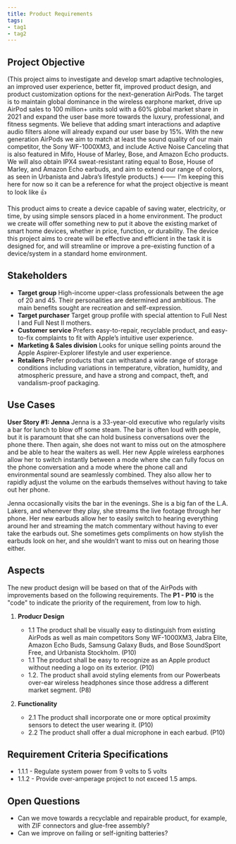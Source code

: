 ```yaml
---
title: Product Requirements
tags:
- tag1
- tag2
---
```


## Project Objective

(This project aims to investigate and develop smart adaptive technologies, an improved user experience, better fit, improved product design, and product customization options for the next-generation AirPods. The target is to maintain global dominance in the wireless earphone market, drive up AirPod sales to 100 million+ units sold with a 60% global market share in 2021 and expand the user base more towards the luxury, professional, and fitness segments. We believe that adding smart interactions and adaptive audio filters alone will already expand our user base by 15%. With the new generation AirPods we aim to match at least the sound quality of our main competitor, the Sony WF-1000XM3, and include Active Noise Canceling that is also featured in Mifo, House of Marley, Bose, and Amazon Echo products. We will also obtain IPX4 sweat-resistant rating equal to Bose, House of Marley, and Amazon Echo earbuds, and aim to extend our range of colors, as seen in Urbanista and Jabra’s lifestyle products.) <--- I'm keeping this here for now so it can be a reference for what the project objective is meant to look like 👍

This product aims to create a device capable of saving water, electricity, or time, by using simple sensors placed in a home environment. The product we create will offer something new to put it above the existing market of smart home devices, whether in price, function, or durability. The device this project aims to create will be effective and efficient in the task it is designed for, and will streamline or improve a pre-existing function of a device/system in a standard home environment.

## Stakeholders

- **Target group** High-income upper-class professionals between the age of 20 and 45. Their personalities are determined and ambitious. The main benefits sought are recreation and self-expression.
- **Target purchaser** Target group profile with special attention to Full Nest I and Full Nest II mothers.
- **Customer service** Prefers easy-to-repair, recyclable product, and easy-to-fix complaints to fit with Apple’s intuitive user experience.
- **Marketing & Sales division** Looks for unique selling points around the Apple Aspirer-Explorer lifestyle and user experience.
- **Retailers** Prefer products that can withstand a wide range of storage conditions including variations in temperature, vibration, humidity, and atmospheric pressure, and have a strong and compact, theft, and vandalism-proof packaging.


## Use Cases

**User Story #1: Jenna**
Jenna is a 33-year-old executive who regularly visits a bar for lunch to blow off some steam. The bar is often loud with people, but it is paramount that she can hold business conversations over the phone there. Then again, she does not want to miss out on the atmosphere and be able to hear the waiters as well. Her new Apple wireless earphones allow her to switch instantly between a mode where she can fully focus on the phone conversation and a mode where the phone call and environmental sound are seamlessly combined. They also allow her to rapidly adjust the volume on the earbuds themselves without having to take out her phone.

Jenna occasionally visits the bar in the evenings. She is a big fan of the L.A. Lakers, and whenever they play, she streams the live footage through her phone. Her new earbuds allow her to easily switch to hearing everything around her and streaming the match commentary without having to ever take the earbuds out.  She sometimes gets compliments on how stylish the earbuds look on her, and she wouldn’t want to miss out on hearing those either.

## Aspects

The new product design will be based on that of the AirPods with improvements based on the following requirements. The **P1 - P10** is the "code" to indicate the priority of the requirement, from low to high.

1. **Producr Design**
   * 1.1 The product shall be visually easy to distinguish from existing AirPods as well as main competitors Sony WF-1000XM3, Jabra Elite, Amazon Echo Buds, Samsung Galaxy Buds, and Bose SoundSport Free, and Urbanista Stockholm. (P10)
   * 1.1 The product shall be easy to recognize as an Apple product without needing a logo on its exterior. (P10)
   * 1.2. The product shall avoid styling elements from our Powerbeats over-ear wireless headphones since those address a different market segment. (P8)
  
1. **Functionality**
      * 2.1 The product shall incorporate one or more optical proximity sensors to detect the user wearing it. (P10)
      * 2.2 The product shall offer a dual microphone in each earbud. (P10)

## Requirement Criteria Specifications

* 1.1.1 - Regulate system power from 9 volts to 5 volts
* 1.1.2 - Provide over-amperage project to not exceed 1.5 amps.

## Open Questions

* Can we move towards a recyclable and repairable product, for example, with ZIF connectors and glue-free assembly?
* Can we improve on failing or self-igniting batteries?
